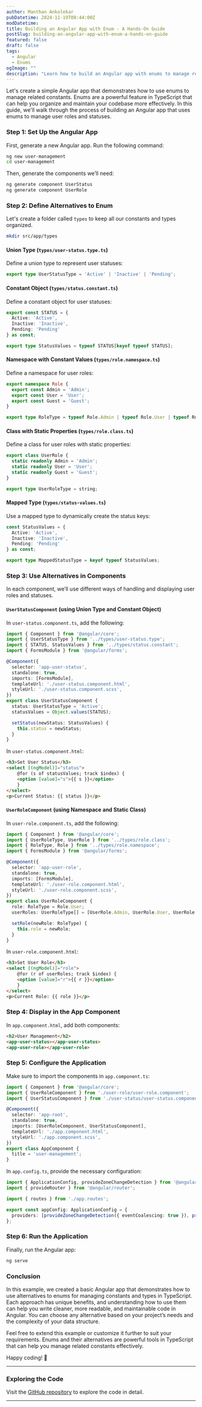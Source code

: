 ```yaml
---
author: Manthan Ankolekar
pubDatetime: 2024-11-19T08:44:00Z
modDatetime: 
title: Building an Angular App with Enum - A Hands-On Guide
postSlug: building-an-angular-app-with-enum-a-hands-on-guide
featured: false
draft: false
tags:
  - Angular
  - Enums
ogImage: ""
description: "Learn how to build an Angular app with enums to manage related constants in your application. This blog provides a hands-on guide to creating, using, and effectively applying enums in Angular."
---
```


Let's create a simple Angular app that demonstrates how to use enums to manage related constants. Enums are a powerful feature in TypeScript that can help you organize and maintain your codebase more effectively. In this guide, we'll walk through the process of building an Angular app that uses enums to manage user roles and statuses.

### Step 1: Set Up the Angular App

First, generate a new Angular app. Run the following command:

```bash
ng new user-management
cd user-management
```

Then, generate the components we’ll need:

```bash
ng generate component UserStatus
ng generate component UserRole
```

### Step 2: Define Alternatives to Enum

Let's create a folder called `types` to keep all our constants and types organized.

```bash
mkdir src/app/types
```

#### Union Type (`types/user-status.type.ts`)

Define a union type to represent user statuses:

```typescript
export type UserStatusType = 'Active' | 'Inactive' | 'Pending';
```

#### Constant Object (`types/status.constant.ts`)

Define a constant object for user statuses:

```typescript
export const STATUS = {
  Active: 'Active',
  Inactive: 'Inactive',
  Pending: 'Pending'
} as const;

export type StatusValues = typeof STATUS[keyof typeof STATUS];
```

#### Namespace with Constant Values (`types/role.namespace.ts`)

Define a namespace for user roles:

```typescript
export namespace Role {
  export const Admin = 'Admin';
  export const User = 'User';
  export const Guest = 'Guest';
}

export type RoleType = typeof Role.Admin | typeof Role.User | typeof Role.Guest;
```

#### Class with Static Properties (`types/role.class.ts`)

Define a class for user roles with static properties:

```typescript
export class UserRole {
  static readonly Admin = 'Admin';
  static readonly User = 'User';
  static readonly Guest = 'Guest';
}

export type UserRoleType = string;
```

#### Mapped Type (`types/status-values.ts`)

Use a mapped type to dynamically create the status keys:

```typescript
const StatusValues = {
  Active: 'Active',
  Inactive: 'Inactive',
  Pending: 'Pending'
} as const;

export type MappedStatusType = keyof typeof StatusValues;
```

### Step 3: Use Alternatives in Components

In each component, we’ll use different ways of handling and displaying user roles and statuses.

#### `UserStatusComponent` (using Union Type and Constant Object)

In `user-status.component.ts`, add the following:

```typescript
import { Component } from '@angular/core';
import { UserStatusType } from '../types/user-status.type';
import { STATUS, StatusValues } from '../types/status.constant';
import { FormsModule } from '@angular/forms';

@Component({
  selector: 'app-user-status',
  standalone: true,
  imports: [FormsModule],
  templateUrl: './user-status.component.html',
  styleUrl: './user-status.component.scss',
})
export class UserStatusComponent {
  status: UserStatusType = 'Active';
  statusValues = Object.values(STATUS);

  setStatus(newStatus: StatusValues) {
    this.status = newStatus;
  }
}
```

In `user-status.component.html`:

```html
<h3>Set User Status</h3>
<select [(ngModel)]="status">
    @for (s of statusValues; track $index) {
    <option [value]="s">{{ s }}</option>
    }
</select>
<p>Current Status: {{ status }}</p>
```

#### `UserRoleComponent` (using Namespace and Static Class)

In `user-role.component.ts`, add the following:

```typescript
import { Component } from '@angular/core';
import { UserRoleType, UserRole } from '../types/role.class';
import { RoleType, Role } from '../types/role.namespace';
import { FormsModule } from '@angular/forms';

@Component({
  selector: 'app-user-role',
  standalone: true,
  imports: [FormsModule],
  templateUrl: './user-role.component.html',
  styleUrl: './user-role.component.scss',
})
export class UserRoleComponent {
  role: RoleType = Role.User;
  userRoles: UserRoleType[] = [UserRole.Admin, UserRole.User, UserRole.Guest];

  setRole(newRole: RoleType) {
    this.role = newRole;
  }
}
```

In `user-role.component.html`:

```html
<h3>Set User Role</h3>
<select [(ngModel)]="role">
    @for (r of userRoles; track $index) {
    <option [value]="r">{{ r }}</option>
    }
</select>
<p>Current Role: {{ role }}</p>
```

### Step 4: Display in the App Component

In `app.component.html`, add both components:

```html
<h2>User Management</h2>
<app-user-status></app-user-status>
<app-user-role></app-user-role>
```

### Step 5: Configure the Application

Make sure to import the components in `app.component.ts`:

```typescript
import { Component } from '@angular/core';
import { UserRoleComponent } from './user-role/user-role.component';
import { UserStatusComponent } from './user-status/user-status.component';

@Component({
  selector: 'app-root',
  standalone: true,
  imports: [UserRoleComponent, UserStatusComponent],
  templateUrl: './app.component.html',
  styleUrl: './app.component.scss',
})
export class AppComponent {
  title = 'user-management';
}
```

In `app.config.ts`, provide the necessary configuration:

```typescript
import { ApplicationConfig, provideZoneChangeDetection } from '@angular/core';
import { provideRouter } from '@angular/router';

import { routes } from './app.routes';

export const appConfig: ApplicationConfig = {
  providers: [provideZoneChangeDetection({ eventCoalescing: true }), provideRouter(routes)]
};
```

### Step 6: Run the Application

Finally, run the Angular app:

```bash
ng serve
```

### Conclusion

In this example, we created a basic Angular app that demonstrates how to use alternatives to enums for managing constants and types in TypeScript. Each approach has unique benefits, and understanding how to use them can help you write cleaner, more readable, and maintainable code in Angular. You can choose any alternative based on your project’s needs and the complexity of your data structure.

Feel free to extend this example or customize it further to suit your requirements. Enums and their alternatives are powerful tools in TypeScript that can help you manage related constants effectively.

Happy coding! 🚀

---

### Exploring the Code

Visit the [GitHub repository](https://github.com/manthanank/user-management) to explore the code in detail.

---
